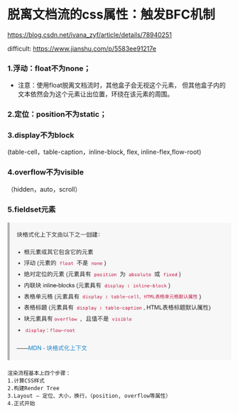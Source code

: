 # 脱离文档流的css属性：触发BFC机制
https://blog.csdn.net/ivana_zyf/article/details/78940251

difficult: https://www.jianshu.com/p/5583ee91217e

### 1.浮动：float不为none；
* 注意：使用float脱离文档流时，其他盒子会无视这个元素，
但其他盒子内的文本依然会为这个元素让出位置，环绕在该元素的周围。

### 2.定位：position不为static；

### 3.display不为block
 (table-cell，table-caption，inline-block, flex, inline-flex,flow-root)

### 4.overflow不为visible
（hidden，auto，scroll）

### 5.fieldset元素

![](.BFC-脱离文档流_images/2948482c.png)

```md
渲染流程基本上四个步骤： 
1.计算CSS样式 
2.构建Render Tree 
3.Layout – 定位、大小，换行，（position, overflow等属性） 
4.正式开始
```
